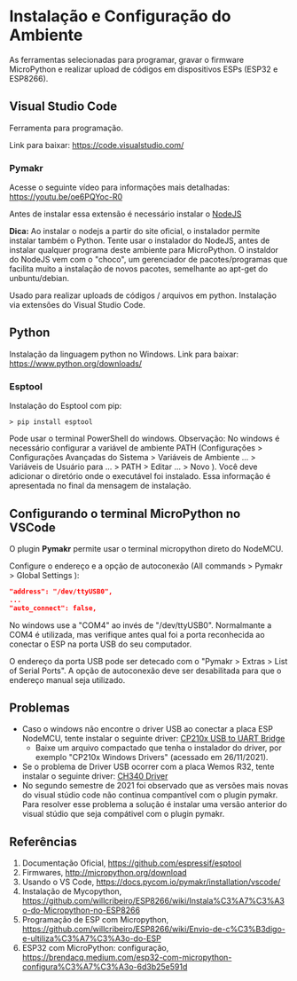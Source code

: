 # Instalação e Configuração do Ambiente 
As ferramentas selecionadas para programar, gravar o firmware MicroPython e realizar upload de códigos em dispositivos ESPs (ESP32 e ESP8266). 

## Visual Studio Code 

Ferramenta para programação.  

Link para baixar: https://code.visualstudio.com/ 

### Pymakr

Acesse o seguinte vídeo para informações mais detalhadas: https://youtu.be/oe6PQYoc-R0 

Antes de instalar essa extensão é necessário instalar o [NodeJS](https://nodejs.org)

**Dica:** Ao instalar o nodejs a partir do site oficial, o instalador permite instalar também o Python. Tente usar o instalador do NodeJS, antes de instalar qualquer programa deste ambiente para MicroPython. O instaldor do NodeJS vem com o "choco", um gerenciador de pacotes/programas que facilita muito a instalação de novos pacotes, semelhante ao apt-get do unbuntu/debian.  

Usado para realizar uploads de códigos / arquivos em python.  Instalação via extensões do Visual Studio Code. 

## Python 

Instalação da linguagem python no Windows. 
Link para baixar: https://www.python.org/downloads/ 

### Esptool 
Instalação do Esptool com pip: 
```
> pip install esptool 
```
Pode usar o terminal PowerShell do windows. 
Observação: No windows é necessário configurar a variável de ambiente PATH (Configurações > Configurações Avançadas do Sistema > Variáveis de Ambiente ... >  Variáveis de Usuário para ... > PATH > Editar ... > Novo ). Você deve adicionar o diretório onde o executável foi instalado. Essa informação é apresentada no final da mensagem de instalação. 


## Configurando o terminal MicroPython no VSCode 

O plugin **Pymakr** permite usar o terminal micropython direto do NodeMCU.  

Configure o endereço e a opção de autoconexão (All commands > Pymakr > Global Settings ): 
```json 
"address": "/dev/ttyUSB0",
...
"auto_connect": false,
``` 
No windows use a "COM4" ao invés de "/dev/ttyUSB0". Normalmante a COM4 é utilizada, mas verifique antes qual foi a porta reconhecida ao conectar o ESP na porta USB do seu computador. 

O endereço da porta USB pode ser detecado com o "Pymakr > Extras > List of Serial Ports". A opção de autoconexão deve ser desabilitada para que o endereço manual seja utilizado. 

## Problemas 
* Caso o windows não encontre o driver USB ao conectar a placa ESP NodeMCU, tente instalar o seguinte driver: [CP210x USB to UART Bridge](https://www.silabs.com/developers/usb-to-uart-bridge-vcp-drivers)
  * Baixe um arquivo compactado que tenha o instalador do driver, por exemplo "CP210x Windows Drivers" (acessado em 26/11/2021). 
* Se o problema de Driver USB ocorrer com a placa Wemos R32, tente instalar o seguinte driver: [CH340 Driver](https://www.wemos.cc/en/latest/ch340_driver.html)
* No segundo semestre de 2021 foi observado que as versões mais novas do visual stúdio code não continua compantível com o plugin pymakr. Para resolver esse problema a solução é instalar uma versão anterior do visual stúdio que seja compátivel com o plugin pymakr. 


## Referências
1. Documentação Oficial, https://github.com/espressif/esptool 
1. Firmwares, http://micropython.org/download 
1. Usando o VS Code, https://docs.pycom.io/pymakr/installation/vscode/ 
1. Instalação de Mycopython, https://github.com/willcribeiro/ESP8266/wiki/Instala%C3%A7%C3%A3o-do-Micropython-no-ESP8266
1. Programação de ESP com Micropython, https://github.com/willcribeiro/ESP8266/wiki/Envio-de-c%C3%B3digo-e-ultiliza%C3%A7%C3%A3o-do-ESP 
2. ESP32 com MicroPython: configuração, https://brendacq.medium.com/esp32-com-micropython-configura%C3%A7%C3%A3o-6d3b25e591d

